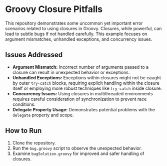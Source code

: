 # Groovy Closure Pitfalls

This repository demonstrates some uncommon yet important error scenarios related to using closures in Groovy. Closures, while powerful, can lead to subtle bugs if not handled carefully.  This example focuses on argument mismatches, unhandled exceptions, and concurrency issues.

## Issues Addressed

* **Argument Mismatch:** Incorrect number of arguments passed to a closure can result in unexpected behavior or exceptions.
* **Unhandled Exceptions:** Exceptions within closures might not be caught by outer `try-catch` blocks, requiring explicit handling within the closure itself or employing more robust techniques like `try-catch` inside closure.
* **Concurrency Issues:** Using closures in multithreaded environments requires careful consideration of synchronization to prevent race conditions.
* **Delegate Property Usage:** Demonstrates potential problems with the `delegate` property and scope.

## How to Run

1. Clone the repository.
2. Run the `bug.groovy` script to observe the unexpected behavior.
3. Examine `bugSolution.groovy` for improved and safer handling of closures.